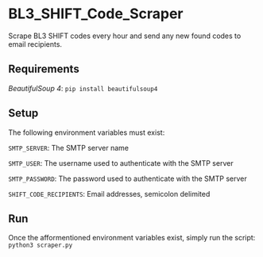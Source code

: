 # BL3_SHIFT_Code_Scraper
Scrape BL3 SHIFT codes every hour and send any new found codes to email recipients.

## Requirements
*BeautifulSoup 4*: `pip install beautifulsoup4`

## Setup
The following environment variables must exist:

`SMTP_SERVER`: The SMTP server name

`SMTP_USER`: The username used to authenticate with the SMTP server

`SMTP_PASSWORD`: The password used to authenticate with the SMTP server

`SHIFT_CODE_RECIPIENTS`: Email addresses, semicolon delimited

## Run
Once the afformentioned environment variables exist, simply run the script: `python3 scraper.py`
